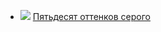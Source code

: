 * ![](/books/love_erotica/Эрика%20Леонард%20Джеймс/Пятьдесят%20оттенков%20серого.jpg) [Пятьдесят оттенков серого](/books/love_erotica/Эрика%20Леонард%20Джеймс/Пятьдесят%20оттенков%20серого)
